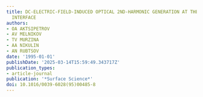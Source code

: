 ```yaml
---
title: DC-ELECTRIC-FIELD-INDUCED OPTICAL 2ND-HARMONIC GENERATION AT THE SMOOTH METAL-ELECTROLYTE
  INTERFACE
authors:
- OA AKTSIPETROV
- AV MELNIKOV
- TV MURZINA
- AA NIKULIN
- AN RUBTSOV
date: '1995-01-01'
publishDate: '2025-03-14T15:59:49.343717Z'
publication_types:
- article-journal
publication: '*Surface Science*'
doi: 10.1016/0039-6028(95)00485-8
---
```

